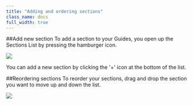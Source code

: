 ```yaml
---
title: "Adding and ordering sections"
class_name: docs
full_width: true
---
```


##Add new section
To add a section to your Guides, you open up the Sections List by pressing the hamburger icon. 

![](/img/docs/guides/add-section.png)

You can add a new section by clicking the '+' icon at the bottom of the list.

##Reordering sections
To reorder your sections, drag and drop the section you want to move up and down the list.

![](/img/docs/guides/reorder.png)
